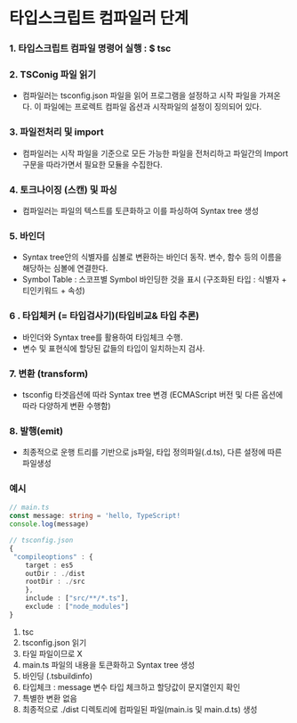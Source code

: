 # 타입스크립트 컴파일러 단계

### 1. 타입스크립트 컴파일 명령어 실행 : $ tsc

### 2. TSConig 파일 읽기

-   컴파일러는 tsconfig.json 파일을 읽어 프로그램을 설정하고 시작 파일을 가져온다. 이 파일에는 프로렉트 컴파일 옵션과 시작파일의 설정이 징의되어 있다.

### 3. 파일전처리 및 import

-   컴파일러는 시작 파일을 기준으로 모든 가능한 파일을 전처리하고 파일간의 Import 구문을 따라가면서 필요한 모듈을 수집한다.

### 4. 토크나이징 (스캔) 및 파싱

-   컴파일러는 파일의 텍스트를 토큰화하고 이를 파싱하여 Syntax tree 생성

### 5. 바인더

-   Syntax tree안의 식별자를 심볼로 변환하는 바인더 동작. 변수, 함수 등의 이름을 해당하는 심볼에 연결한다.
-   Symbol Table : 스코프별 Symbol 바인딩한 것을 표시 (구조화된 타입 : 식별자 + 티인키워드 + 속성)

### 6 . 타입체커 (= 타입검사기)(타입비교& 타입 추론)

-   바인더와 Syntax tree를 활용하여 타임체크 수행.
-   변수 및 표현식에 할당된 값들의 타입이 일치하는지 검사.

### 7. 변환 (transform)

-   tsconfig 타겟읍션에 따라 Syntax tree 변경 (ECMAScript 버전 및 다른 옵션에 따라 다양하게 변환 수행함)

### 8. 발행(emit)

-   최종적으로 운행 트리를 기반으로 js파일, 타입 정의파일(.d.ts), 다른 설정에 따른 파일생성

### 예시

```typescript
// main.ts
const message: string = 'hello, TypeScript!
console.log(message)
```

```typescript
// tsconfig.json
{
 "compileoptions" : {
    target : es5
    outDir : ./dist
    rootDir : ./src
    },
    include : ["src/**/*.ts"],
    exclude : ["node_modules"]
}
```

1. tsc
2. tsconfig.json 읽기
3. 타일 파일이므로 X
4. main.ts 파일의 내용을 토큰화하고 Syntax tree 생성
5. 바인딩 (.tsbuildinfo)
6. 타입체크 : message 변수 타입 체크하고 할당값이 문지열인지 확인
7. 특별한 변환 없음
8. 최종적으로 ./dist 디렉토리에 컴파일된 파일(main.is 및 main.d.ts) 생성

